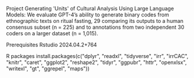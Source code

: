 Project
Generating 'Units' of Cultural Analysis Using Large Language Models: We evaluate GPT-4’s ability to generate binary codes from ethnographic texts on ritual fasting,
29 comparing its outputs to a human consensus subset (n = 225) and to annotations from two independent
30 coders on a larger dataset (n = 1,015).

Prerequisites
Rstudio 2024.04.2+764 

R packages
install.packages(c("dplyr", "readxl", "tidyverse", "irr", "irrCAC", "knitr", "caret", "ggplot2", "reshape2", "tidyr", "ggpubr", "httr", "openxlsx", "writexl", "gt", "ggrepel", "maps"))



